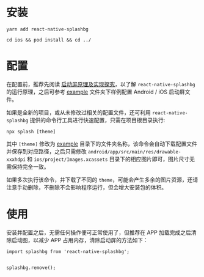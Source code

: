 # 安装

`yarn add react-native-splashbg`

`cd ios && pod install && cd ../`


# 配置

在配置前，推荐先阅读 [启动屏原理及实现探究](docs)，以了解 `react-native-splashbg` 的运行原理，之后可参考 [example](example) 文件夹下样例配置 Android / iOS 启动屏文件。

如果是全新的项目，或从未修改过相关的配置文件，还可利用 `react-native-splashbg` 提供的命令行工具进行快速配置，只需在项目根目录执行:

`npx splash [theme]`

其中 `[theme]` 修改为 [example](example) 目录下的文件夹名称，该命令会自动下载配置文件并保存到对应路径，之后只需修改 `android/app/src/main/res/drawable-xxxhdpi` 和 `ios/project/Images.xcassets` 目录下的相应图片即可，图片尺寸无需保持完全一致。

如果多次执行该命令，并下载了不同的 `theme`，可能会产生多余的图片资源，还请注意手动删除，不删除不会影响程序运行，但会增大安装包的体积。


# 使用

安装并配置之后，无需任何操作便可正常使用了，但推荐在 APP 加载完成之后清除启动图，以减少 APP 占用内存，清除启动屏的方法如下：

```
import splashbg from 'react-native-splashbg';


splashbg.remove();
```